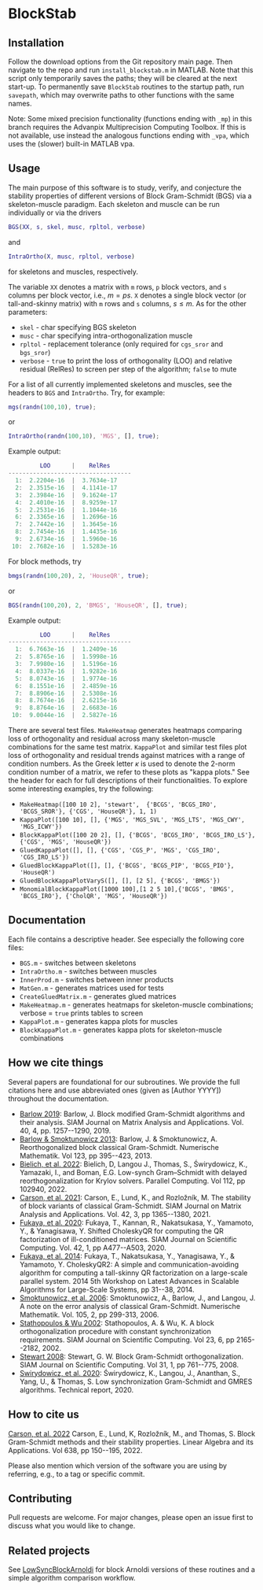 # BlockStab

## Installation

Follow the download options from the Git repository main page.  Then navigate to the repo and run `install_blockstab.m` in MATLAB.  Note that this script only temporarily saves the paths; they will be cleared at the next start-up.  To permanently save `BlockStab` routines to the startup path, run `savepath`, which may overwrite paths to other functions with the same names.

Note: Some mixed precision functionality (functions ending with `_mp`) in this branch requires the Advanpix Multiprecision Computing Toolbox. If this is not available, use instead the analogous functions ending with `_vpa`, which uses the (slower) built-in MATLAB vpa. 

## Usage

The main purpose of this software is to study, verify, and conjecture the
stability properties of different versions of Block Gram-Schmidt (BGS) via a skeleton-muscle paradigm.  Each skeleton and muscle
can be run individually or via the drivers

```matlab
BGS(XX, s, skel, musc, rpltol, verbose)
```

and

```matlab
IntraOrtho(X, musc, rpltol, verbose)
```

for skeletons and muscles, respectively.

The variable `XX` denotes a matrix with `m` rows, `p` block vectors,
and `s` columns per block vector, i.e., $m = ps$.  `X` denotes a single block vector
(or tall-and-skinny matrix) with `m` rows and `s` columns, $s \leq m$. As for the other parameters:

* `skel` - char specifying BGS skeleton
* `musc` - char specifying intra-orthogonalization muscle
* `rpltol` - replacement tolerance (only required for `cgs_sror` and `bgs_sror`)
* `verbose` - `true` to print the loss of orthogonality (LOO) and relative residual (RelRes) to screen per step of the algorithm; `false` to mute

For a list of all currently implemented skeletons and muscles, see the headers to `BGS` and
`IntraOrtho`. Try, for example:

```matlab
mgs(randn(100,10), true);
```

or

```matlab
IntraOrtho(randn(100,10), 'MGS', [], true);
```

Example output:

```matlab
         LOO      |    RelRes
-----------------------------------
  1:  2.2204e-16  |  3.7634e-17
  2:  2.3515e-16  |  4.1141e-17
  3:  2.3984e-16  |  9.1624e-17
  4:  2.4010e-16  |  8.9259e-17
  5:  2.2531e-16  |  1.1044e-16
  6:  2.3365e-16  |  1.2696e-16
  7:  2.7442e-16  |  1.3645e-16
  8:  2.7454e-16  |  1.4435e-16
  9:  2.6734e-16  |  1.5960e-16
 10:  2.7682e-16  |  1.5283e-16
 ```

For block methods, try

```matlab
bmgs(randn(100,20), 2, 'HouseQR', true);
```

or

```matlab
BGS(randn(100,20), 2, 'BMGS', 'HouseQR', [], true);
```

Example output:

```matlab
         LOO      |    RelRes
-----------------------------------
  1:  6.7663e-16  |  1.2409e-16
  2:  5.8765e-16  |  1.5998e-16
  3:  7.9980e-16  |  1.5196e-16
  4:  8.0337e-16  |  1.9282e-16
  5:  8.0743e-16  |  1.9774e-16
  6:  8.1551e-16  |  2.4859e-16
  7:  8.8906e-16  |  2.5308e-16
  8:  8.7674e-16  |  2.6215e-16
  9:  8.8764e-16  |  2.6683e-16
 10:  9.0044e-16  |  2.5827e-16
 ```

There are several test files.  `MakeHeatmap` generates heatmaps comparing loss of
orthogonality and residual across many skeleton-muscle combinations for the same
test matrix.  `KappaPlot` and similar test files plot loss of orthogonality and
residual trends against matrices with a range of condition numbers. As the Greek
letter $\kappa$ is used to denote the 2-norm condition number of a matrix, we refer to these
plots as "kappa plots."  See the header for each for full descriptions of
their functionalities.  To explore some interesting examples, try the following:

* `MakeHeatmap([100 10 2], 'stewart',  {'BCGS', 'BCGS_IRO', 'BCGS_SROR'}, {'CGS', 'HouseQR'}, 1, 1)`
* `KappaPlot([100 10], [], {'MGS', 'MGS_SVL', 'MGS_LTS', 'MGS_CWY', 'MGS_ICWY'})`
* `BlockKappaPlot([100 20 2], [], {'BCGS', 'BCGS_IRO', 'BCGS_IRO_LS'}, {'CGS', 'MGS', 'HouseQR'})`
* `GluedKappaPlot([], [], {'CGS', 'CGS_P', 'MGS', 'CGS_IRO', 'CGS_IRO_LS'})`
* `GluedBlockKappaPlot([], [], {'BCGS', 'BCGS_PIP', 'BCGS_PIO'}, 'HouseQR')`
* `GluedBlockKappaPlotVaryS([], [], [2 5], {'BCGS', 'BMGS'})`
* `MonomialBlockKappaPlot([1000 100],[1 2 5 10],{'BCGS', 'BMGS', 'BCGS_IRO'}, {'CholQR', 'MGS', 'HouseQR'})`

## Documentation

Each file contains a descriptive header.  See especially the following core files:

* `BGS.m` - switches between skeletons
* `IntraOrtho.m` - switches between muscles
* `InnerProd.m` - switches between inner products
* `MatGen.m` - generates matrices used for tests
* `CreateGluedMatrix.m` - generates glued matrices
* `MakeHeatmap.m` - generates heatmaps for skeleton-muscle combinations; verbose = `true` prints tables to screen
* `KappaPlot.m` - generates kappa plots for muscles
* `BlockKappaPlot.m` - generates kappa plots for skeleton-muscle combinations

## How we cite things

Several papers are foundational for our subroutines.  We provide the full citations here and use abbreviated ones (given as [Author YYYY]) throughout the documentation.

* [Barlow 2019](https://doi.org/10.1137/18M1197400): Barlow, J. Block modified Gram-Schmidt algorithms and their analysis. SIAM Journal on Matrix Analysis and Applications. Vol. 40, 4, pp. 1257--1290, 2019.
* [Barlow & Smoktunowicz 2013](https://doi.org/10.1007/s00211-012-0496-2): Barlow, J. & Smoktunowicz, A. Reorthogonalized block classical Gram-Schmidt. Numerische Mathematik. Vol 123, pp 395--423, 2013.
* [Bielich, et al. 2022](https://doi.org/10.1016/j.parco.2022.102940): Bielich, D, Langou J., Thomas, S., Świrydowicz, K., Yamazaki, I., and Boman, E.G.  Low-synch Gram–Schmidt with delayed reorthogonalization for Krylov solvers.  Parallel Computing. Vol 112, pp 102940, 2022.
* [Carson, et al. 2021](https://doi.org/10.1137/21M1394424): Carson, E., Lund, K., and Rozložník, M.  The stability of block variants of classical Gram-Schmidt.  SIAM Journal on Matrix Analysis and Applications. Vol. 42, 3, pp 1365--1380, 2021.
* [Fukaya, et al. 2020](https://doi.org/10.1137/18M1218212): Fukaya, T., Kannan, R., Nakatsukasa, Y., Yamamoto, Y., & Yanagisawa, Y. Shifted CholeskyQR for computing the QR factorization of ill-conditioned matrices. SIAM Journal on Scientific Computing. Vol. 42, 1, pp A477--A503, 2020.
* [Fukaya, et al. 2014](https://doi.org/10.1109/ScalA.2014.11): Fukaya, T., Nakatsukasa, Y., Yanagisawa, Y., & Yamamoto, Y. CholeskyQR2: A simple and communication-avoiding algorithm for computing a tall-skinny QR factorization on a large-scale parallel system. 2014 5th Workshop on Latest Advances in Scalable Algorithms for Large-Scale Systems, pp 31--38, 2014.
* [Smoktunowicz, et al. 2006](https://doi.org/10.1007/s00211-006-0042-1): Smoktunowicz, A., Barlow, J., and Langou, J. A note on the error analysis of classical Gram-Schmidt. Numerische Mathematik. Vol. 105, 2, pp 299-313, 2006.
* [Stathopoulos & Wu 2002](https://doi.org/10.1137/S1064827500370883): Stathopoulos, A. & Wu, K. A block orthogonalization procedure with constant synchronization requirements. SIAM Journal on Scientific Computing. Vol 23, 6, pp 2165--2182, 2002.
* [Stewart 2008](https://doi.org/10.1137/070682563): Stewart, G. W. Block Gram-Schmidt orthogonalization. SIAM Journal on Scientific Computing. Vol 31, 1, pp 761--775, 2008.
* [Swirydowicz, et al. 2020](https://doi.org/10.1016/j.parco.2022.102940): Świrydowicz, K., Langou, J., Ananthan, S., Yang, U., & Thomas, S. Low synchronization Gram-Schmidt and GMRES algorithms. Technical report, 2020.

## How to cite us

[Carson, et al. 2022](https://doi.org/10.1016/j.laa.2021.12.017) Carson, E., Lund, K, Rozložník, M., and Thomas, S. Block Gram-Schmidt methods and their stability properties. Linear Algebra and its Applications. Vol 638, pp 150--195, 2022.

Please also mention which version of the software you are using by referring, e.g., to a tag or specific commit.

## Contributing

Pull requests are welcome. For major changes, please open an issue first to
discuss what you would like to change.

## Related projects

See [LowSyncBlockArnoldi](https://gitlab.mpi-magdeburg.mpg.de/lund/low-sync-block-arnoldi) for block Arnoldi versions of these routines and a simple algorithm comparison workflow.
